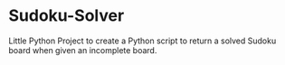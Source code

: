# Sudoku-Solver

Little Python Project to create a Python script to return a solved Sudoku board when given an incomplete board.
